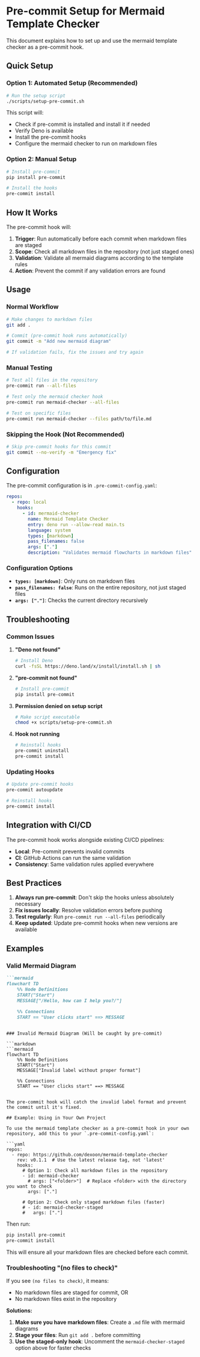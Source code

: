 # Pre-commit Setup for Mermaid Template Checker

This document explains how to set up and use the mermaid template checker as a pre-commit hook.

## Quick Setup

### Option 1: Automated Setup (Recommended)

```bash
# Run the setup script
./scripts/setup-pre-commit.sh
```

This script will:
- Check if pre-commit is installed and install it if needed
- Verify Deno is available
- Install the pre-commit hooks
- Configure the mermaid checker to run on markdown files

### Option 2: Manual Setup

```bash
# Install pre-commit
pip install pre-commit

# Install the hooks
pre-commit install
```

## How It Works

The pre-commit hook will:

1. **Trigger**: Run automatically before each commit when markdown files are staged
2. **Scope**: Check all markdown files in the repository (not just staged ones)
3. **Validation**: Validate all mermaid diagrams according to the template rules
4. **Action**: Prevent the commit if any validation errors are found

## Usage

### Normal Workflow

```bash
# Make changes to markdown files
git add .

# Commit (pre-commit hook runs automatically)
git commit -m "Add new mermaid diagram"

# If validation fails, fix the issues and try again
```

### Manual Testing

```bash
# Test all files in the repository
pre-commit run --all-files

# Test only the mermaid checker hook
pre-commit run mermaid-checker --all-files

# Test on specific files
pre-commit run mermaid-checker --files path/to/file.md
```

### Skipping the Hook (Not Recommended)

```bash
# Skip pre-commit hooks for this commit
git commit --no-verify -m "Emergency fix"
```

## Configuration

The pre-commit configuration is in `.pre-commit-config.yaml`:

```yaml
repos:
  - repo: local
    hooks:
      - id: mermaid-checker
        name: Mermaid Template Checker
        entry: deno run --allow-read main.ts
        language: system
        types: [markdown]
        pass_filenames: false
        args: ["."]
        description: "Validates mermaid flowcharts in markdown files"
```

### Configuration Options

- **`types: [markdown]`**: Only runs on markdown files
- **`pass_filenames: false`**: Runs on the entire repository, not just staged files
- **`args: ["."]`**: Checks the current directory recursively

## Troubleshooting

### Common Issues

1. **"Deno not found"**
   ```bash
   # Install Deno
   curl -fsSL https://deno.land/x/install/install.sh | sh
   ```

2. **"pre-commit not found"**
   ```bash
   # Install pre-commit
   pip install pre-commit
   ```

3. **Permission denied on setup script**
   ```bash
   # Make script executable
   chmod +x scripts/setup-pre-commit.sh
   ```

4. **Hook not running**
   ```bash
   # Reinstall hooks
   pre-commit uninstall
   pre-commit install
   ```

### Updating Hooks

```bash
# Update pre-commit hooks
pre-commit autoupdate

# Reinstall hooks
pre-commit install
```

## Integration with CI/CD

The pre-commit hook works alongside existing CI/CD pipelines:

- **Local**: Pre-commit prevents invalid commits
- **CI**: GitHub Actions can run the same validation
- **Consistency**: Same validation rules applied everywhere

## Best Practices

1. **Always run pre-commit**: Don't skip the hooks unless absolutely necessary
2. **Fix issues locally**: Resolve validation errors before pushing
3. **Test regularly**: Run `pre-commit run --all-files` periodically
4. **Keep updated**: Update pre-commit hooks when new versions are available

## Examples

### Valid Mermaid Diagram

```markdown
```mermaid
flowchart TD
    %% Node Definitions
    START("Start")
    MESSAGE["/Hello, how can I help you?/"]
    
    %% Connections
    START == "User clicks start" ==> MESSAGE
```
```

### Invalid Mermaid Diagram (Will be caught by pre-commit)

```markdown
```mermaid
flowchart TD
    %% Node Definitions
    START("Start")
    MESSAGE["Invalid label without proper format"]
    
    %% Connections
    START == "User clicks start" ==> MESSAGE
```
```

The pre-commit hook will catch the invalid label format and prevent the commit until it's fixed. 

## Example: Using in Your Own Project

To use the mermaid template checker as a pre-commit hook in your own repository, add this to your `.pre-commit-config.yaml`:

```yaml
repos:
  - repo: https://github.com/dexoon/mermaid-template-checker
    rev: v0.1.1  # Use the latest release tag, not 'latest'
    hooks:
      # Option 1: Check all markdown files in the repository
      - id: mermaid-checker
        # args: ["<folder>"]  # Replace <folder> with the directory you want to check
        args: ["."]
      
      # Option 2: Check only staged markdown files (faster)
      # - id: mermaid-checker-staged
      #   args: ["."]
```

Then run:

```bash
pip install pre-commit
pre-commit install
```

This will ensure all your markdown files are checked before each commit.

### Troubleshooting "(no files to check)"

If you see `(no files to check)`, it means:
- No markdown files are staged for commit, OR
- No markdown files exist in the repository

**Solutions:**
1. **Make sure you have markdown files**: Create a `.md` file with mermaid diagrams
2. **Stage your files**: Run `git add .` before committing
3. **Use the staged-only hook**: Uncomment the `mermaid-checker-staged` option above for faster checks 